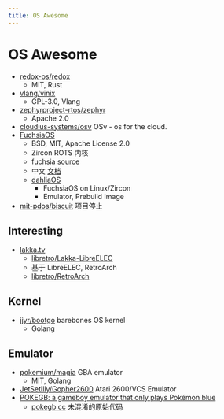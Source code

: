 ```yaml
---
title: OS Awesome
---
```


# OS Awesome

- [redox-os/redox](https://github.com/redox-os/redox)
  - MIT, Rust
- [vlang/vinix](https://github.com/vlang/vinix)
  - GPL-3.0, Vlang
- [zephyrproject-rtos/zephyr](https://github.com/zephyrproject-rtos/zephyr)
  - Apache 2.0
- [cloudius-systems/osv](https://github.com/cloudius-systems/osv)
  OSv - os for the cloud.
- [FuchsiaOS](https://fuchsia.dev/)
  - BSD, MIT, Apache License 2.0
  - Zircon ROTS 内核
  - fuchsia [source](https://fuchsia.googlesource.com/)
  - 中文 [文档](https://github.com/FuchsiaOS/FuchsiaOS-docs-zh_CN)
  - [dahliaOS](https://github.com/dahliaOS)
    - FuchsiaOS on Linux/Zircon
    - Emulator, Prebuild Image
- [mit-pdos/biscuit](https://github.com/mit-pdos/biscuit)
  项目停止

## Interesting

- [lakka.tv](http://www.lakka.tv/)
  - [libretro/Lakka-LibreELEC](https://github.com/libretro/Lakka-LibreELEC)
  - 基于 LibreELEC, RetroArch
  - [libretro/RetroArch](https://github.com/libretro/RetroArch)

## Kernel

- [jjyr/bootgo](https://github.com/jjyr/bootgo)
  barebones OS kernel
  - Golang

## Emulator

- [pokemium/magia](https://github.com/pokemium/magia)
  GBA emulator
  - MIT, Golang
- [JetSetIlly/Gopher2600](https://github.com/JetSetIlly/Gopher2600)
  Atari 2600/VCS Emulator
- [POKEGB: a gameboy emulator that only plays Pokémon blue](https://binji.github.io/posts/pokegb/)
  - [pokegb.cc](https://gist.github.com/binji/395669d45e9005950232043ab4378abe)
    未混淆的原始代码
